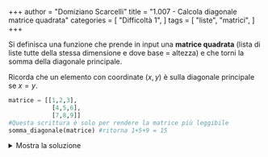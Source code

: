 +++
author = "Domiziano Scarcelli"
title = "1.007 - Calcola diagonale matrice quadrata"
categories = [
    "Difficoltà 1",
]
tags = [
    "liste",
    "matrici",
]
+++

Si definisca una funzione che prende in input una **matrice quadrata** (lista di liste tutte della stessa dimensione e dove base = altezza) e che torni la somma della diagonale principale.

Ricorda che un elemento con coordinate $(x,y)$ è sulla diagonale principale se $x = y$.

```python
matrice = [[1,2,3], 
			[4,5,6], 
			[7,8,9]] 
#Questa scrittura è solo per rendere la matrice più leggibile
somma_diagonale(matrice) #ritorna 1+5+9 = 15
```

<details>
<summary>Mostra la soluzione</summary>

```python
def calc_diagonale(matrice):
    count = 0
    for y in range(len(matrice)):
        for x in range(len(matrice[0])):
            if x == y:
                count += matrice[y][x]
    return count
```

</details>
